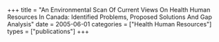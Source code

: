 +++
title = "An Environmental Scan Of Current Views On Health Human Resources In Canada: Identified Problems, Proposed Solutions And Gap Analysis"
date = 2005-06-01
categories = ["Health Human Resources"]
types = ["publications"]
+++
